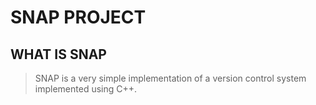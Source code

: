 # SNAP PROJECT

## WHAT IS SNAP

> SNAP is a very simple implementation of a version control system implemented using C++.
